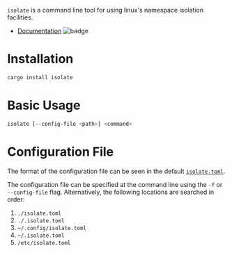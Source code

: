 `isolate` is a command line tool for using linux's namespace isolation
facilities.

* [Documentation](https://docs.rs/isolate) ![badge](https://docs.rs/isolate/badge.svg)

# Installation

```bash
cargo install isolate
```

# Basic Usage

```bash
isolate [--config-file <path>] <command>
```

# Configuration File

The format of the configuration file can be seen in the default
[`isolate.toml`](src/isolate.toml).

The configuration file can be specified at the command line using the `-f` or `--config-file`
flag. Alternatively, the following locations are searched in order:

1. `./isolate.toml`
1. `./.isolate.toml`
1. `~/.config/isolate.toml`
1. `~/.isolate.toml`
1. `/etc/isolate.toml`
